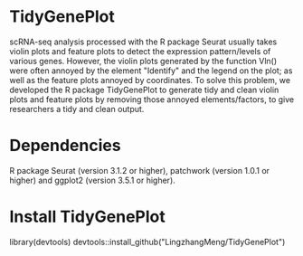 # TidyGenePlot

scRNA-seq analysis processed with the R package Seurat usually takes violin plots and feature plots to detect the expression pattern/levels of various genes. However, the violin plots generated by the function Vln() were often annoyed by
the element "Identify" and the legend on the plot;  as well as the feature plots annoyed by coordinates. To solve this problem, we developed the R package TidyGenePlot to generate tidy and clean violin plots and feature plots by removing those annoyed elements/factors, to give researchers a tidy and clean output.

# Dependencies
R package Seurat (version 3.1.2 or higher), patchwork (version 1.0.1 or higher) and ggplot2 (version 3.5.1 or higher).

# Install TidyGenePlot
library(devtools)   devtools::install_github("LingzhangMeng/TidyGenePlot")
